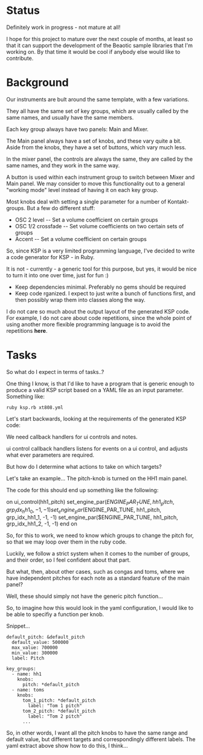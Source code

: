 # Status #

Definitely work in progress - not mature at all!

I hope for this project to mature over the next couple of months, at least so that it can support the development of the Beaotic sample libraries that I'm working on. By that time it would be cool if anybody else would like to contribute.

# Background #

Our instruments are bult around the same template, with a few variations.

They all have the same set of key groups, which are usually called by the same names, and usually have the same members.

Each key group always have two panels: Main and Mixer.

The Main panel always have a set of knobs, and these vary quite a bit.
Aside from the knobs, they have a set of buttons, which vary much less.

In the mixer panel, the controls are always the same, they are called by the same names, and they work in the same way.

A button is used within each instrument group to switch between Mixer and Main panel. We may consider to move this functionality out to a general "working mode" level instead of having it on each key group.

Most knobs deal with setting a single parameter for a number of Kontakt-groups. But a few do different stuff:
- OSC 2 level
-- Set a volume coefficient on certain groups
- OSC 1/2 crossfade
-- Set volume coefficients on two certain sets of groups
- Accent
-- Set a volume coefficient on certain groups

So, since KSP is a very limited programming language, I've decided to write a code generator for KSP - in Ruby.

It is not - currently - a generic tool for this purpose, but yes, it would be nice to turn it into one over time, just for fun :)

- Keep dependencies minimal. Preferably no gems should be required
- Keep code rganized. I expect to just write a bunch of functions first, and then possibly wrap them into classes along the way.

I do not care so much about the output layout of the generated KSP code. For example, I do not care about code repetitions, since the whole point of using another more flexible programming language is to avoid the repetitions **here**.

# Tasks #

So what do I expect in terms of tasks..?

One thing I know, is that I'd like to have a program that is generic enough to produce a valid KSP script based on a YAML file as an input parameter. Something like:

`ruby ksp.rb xt808.yml`

Let's start backwards, looking at the requirements of the generated KSP code:

We need callback handlers for ui controls and notes. 

ui control callback handlers listens for events on a ui control, and adjusts what ever parameters are required.

But how do I determine what actions to take on which targets?

Let's take an example... The pitch-knob is turned on the HH1 main panel.

The code for this should end up something like the following:

on ui_control(hh1_pitch)
    set_engine_par($ENGINE_PAR_TUNE, hh1_pitch, grp_idx_hh1_0, -1, -1)
    set_engine_par($ENGINE_PAR_TUNE, hh1_pitch, grp_idx_hh1_1, -1, -1)
    set_engine_par($ENGINE_PAR_TUNE, hh1_pitch, grp_idx_hh1_2, -1, -1)
end on

So, for this to work, we need to know which groups to change the pitch for, so that we may loop over them in the ruby code.

Luckily, we follow a strict system when it comes to the number of groups, and their order, so I feel confident about that part.

But what, then, about other cases, such as congas and toms, where we have independent pitches for each note as a standard feature of the main panel?

Well, these should simply not have the generic pitch function... 

So, to imagine how this would look in the yaml configuration, I would like to be able to specifiy a function per knob.

Snippet...
```
default_pitch: &default_pitch
  default_value: 500000
  max_value: 700000
  min_value: 300000
  label: Pitch

key_groups:
  - name: hh1
    knobs:
      pitch: *default_pitch
  - name: toms
    knobs:
      tom_1_pitch: *default_pitch
        label: "Tom 1 pitch"
      tom_2_pitch: *default_pitch
        label: "Tom 2 pitch"
      ...  
```

So, in other words, I want all the pitch knobs to have the same range and default value, but different targets and correspondingly different labels. The yaml extract above show how to do this, I think...
    







